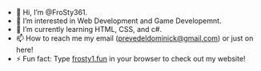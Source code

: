 - 👋 Hi, I’m @FroSty361.
- 👀 I’m interested in Web Development and Game Developemnt.
- 🌱 I’m currently learning HTML, CSS, and c#.
- 📫 How to reach me my email (prevedeldominick@gmail.com) or just on here!
- ⚡ Fun fact: Type <a href="https://frosty1.fun">frosty1.fun</a> in your browser to check out my website!

<!---
FroSty361/FroSty361 is a ✨ special ✨ repository because its `README.md` (this file) appears on your GitHub profile.
You can click the Preview link to take a look at your changes.
--->
